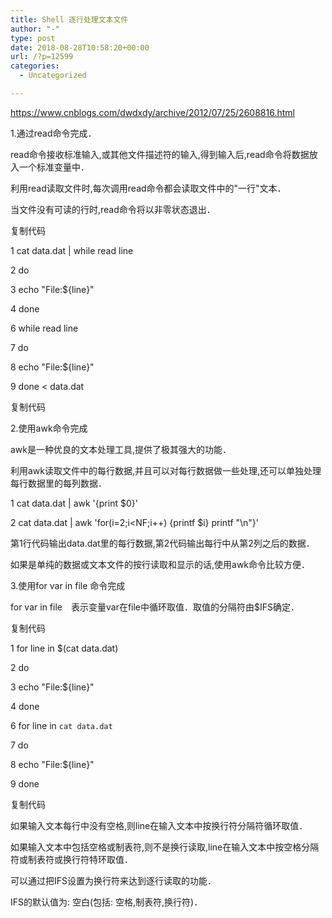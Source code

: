 ```yaml
---
title: Shell 逐行处理文本文件
author: "-"
type: post
date: 2018-08-28T10:58:20+00:00
url: /?p=12599
categories:
  - Uncategorized

---
```

https://www.cnblogs.com/dwdxdy/archive/2012/07/25/2608816.html

1.通过read命令完成．

read命令接收标准输入,或其他文件描述符的输入,得到输入后,read命令将数据放入一个标准变量中．

利用read读取文件时,每次调用read命令都会读取文件中的"一行"文本．

当文件没有可读的行时,read命令将以非零状态退出．

复制代码
  
1 cat data.dat | while read line
  
2 do
  
3 echo "File:${line}"
  
4 done
  
6 while read line
  
7 do
  
8 echo "File:${line}"
  
9 done < data.dat
  
复制代码
  
2.使用awk命令完成

awk是一种优良的文本处理工具,提供了极其强大的功能．

利用awk读取文件中的每行数据,并且可以对每行数据做一些处理,还可以单独处理每行数据里的每列数据．

1 cat data.dat | awk '{print $0}'
  
2 cat data.dat | awk 'for(i=2;i<NF;i++) {printf $i} printf "\n"}'
  
第1行代码输出data.dat里的每行数据,第2代码输出每行中从第2列之后的数据．

如果是单纯的数据或文本文件的按行读取和显示的话,使用awk命令比较方便．

3.使用for var in file 命令完成

for var in file　表示变量var在file中循环取值．取值的分隔符由$IFS确定．

复制代码
  
1 for line in $(cat data.dat)
  
2 do
  
3 echo "File:${line}"
  
4 done
  
6 for line in `cat data.dat`
  
7 do
  
8 echo "File:${line}"
  
9 done
  
复制代码
  
如果输入文本每行中没有空格,则line在输入文本中按换行符分隔符循环取值．

如果输入文本中包括空格或制表符,则不是换行读取,line在输入文本中按空格分隔符或制表符或换行符特环取值．

可以通过把IFS设置为换行符来达到逐行读取的功能．

IFS的默认值为: 空白(包括: 空格,制表符,换行符)．